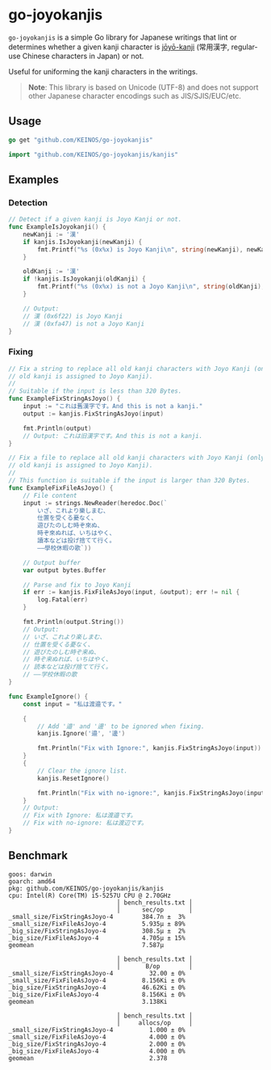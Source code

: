 # go-joyokanjis

`go-joyokanjis` is a simple Go library for Japanese writings that lint or determines whether a given kanji character is [jōyō-kanji](https://en.wikipedia.org/wiki/J%C5%8Dy%C5%8D_kanji) (常用漢字, regular-use Chinese characters in Japan) or not.

Useful for uniforming the kanji characters in the writings.

> __Note__: This library is based on Unicode (UTF-8) and does not support other Japanese character encodings such as JIS/SJIS/EUC/etc.

## Usage

```go
go get "github.com/KEINOS/go-joyokanjis"
```

```go
import "github.com/KEINOS/go-joyokanjis/kanjis"
```

## Examples

### Detection

```go
// Detect if a given kanji is Joyo Kanji or not.
func ExampleIsJoyokanji() {
    newKanji := '漢'
    if kanjis.IsJoyokanji(newKanji) {
        fmt.Printf("%s (0x%x) is Joyo Kanji\n", string(newKanji), newKanji)
    }

    oldKanji := '漢'
    if !kanjis.IsJoyokanji(oldKanji) {
        fmt.Printf("%s (0x%x) is not a Joyo Kanji\n", string(oldKanji), oldKanji)
    }

    // Output:
    // 漢 (0x6f22) is Joyo Kanji
    // 漢 (0xfa47) is not a Joyo Kanji
}
```

### Fixing

```go
// Fix a string to replace all old kanji characters with Joyo Kanji (only if the
// old kanji is assigned to Joyo Kanji).
//
// Suitable if the input is less than 320 Bytes.
func ExampleFixStringAsJoyo() {
    input := "これは舊漢字です。And this is not a kanji."
    output := kanjis.FixStringAsJoyo(input)

    fmt.Println(output)
    // Output: これは旧漢字です。And this is not a kanji.
}
```

```go
// Fix a file to replace all old kanji characters with Joyo Kanji (only if the
// old kanji is assigned to Joyo Kanji).
//
// This function is suitable if the input is larger than 320 Bytes.
func ExampleFixFileAsJoyo() {
    // File content
    input := strings.NewReader(heredoc.Doc(`
        いざ、これより樂しまむ、
        仕置を受くる憂なく、
        遊びたのしむ時ぞ來ぬ、
        時ぞ來ぬれば、いちはやく、
        讀本などは投げ捨てて行く。
        ――學校休暇の歌`))

    // Output buffer
    var output bytes.Buffer

    // Parse and fix to Joyo Kanji
    if err := kanjis.FixFileAsJoyo(input, &output); err != nil {
        log.Fatal(err)
    }

    fmt.Println(output.String())
    // Output:
    // いざ、これより楽しまむ、
    // 仕置を受くる憂なく、
    // 遊びたのしむ時ぞ来ぬ、
    // 時ぞ来ぬれば、いちはやく、
    // 読本などは投げ捨てて行く。
    // ――学校休暇の歌
}
```

```go
func ExampleIgnore() {
    const input = "私は渡邉です。"

    {
        // Add '邉' and '邊' to be ignored when fixing.
        kanjis.Ignore('邉', '邊')

        fmt.Println("Fix with Ignore:", kanjis.FixStringAsJoyo(input))
    }
    {
        // Clear the ignore list.
        kanjis.ResetIgnore()

        fmt.Println("Fix with no-ignore:", kanjis.FixStringAsJoyo(input))
    }
    // Output:
    // Fix with Ignore: 私は渡邉です。
    // Fix with no-ignore: 私は渡辺です。
}
```

## Benchmark

```text
goos: darwin
goarch: amd64
pkg: github.com/KEINOS/go-joyokanjis/kanjis
cpu: Intel(R) Core(TM) i5-5257U CPU @ 2.70GHz
                              │ bench_results.txt │
                              │      sec/op       │
_small_size/FixStringAsJoyo-4        384.7n ±  3%
_small_size/FixFileAsJoyo-4          5.935µ ± 89%
_big_size/FixStringAsJoyo-4          308.5µ ±  2%
_big_size/FixFileAsJoyo-4            4.705µ ± 15%
geomean                              7.587µ

                              │ bench_results.txt │
                              │       B/op        │
_small_size/FixStringAsJoyo-4          32.00 ± 0%
_small_size/FixFileAsJoyo-4          8.156Ki ± 0%
_big_size/FixStringAsJoyo-4          46.62Ki ± 0%
_big_size/FixFileAsJoyo-4            8.156Ki ± 0%
geomean                              3.138Ki

                              │ bench_results.txt │
                              │     allocs/op     │
_small_size/FixStringAsJoyo-4          1.000 ± 0%
_small_size/FixFileAsJoyo-4            4.000 ± 0%
_big_size/FixStringAsJoyo-4            2.000 ± 0%
_big_size/FixFileAsJoyo-4              4.000 ± 0%
geomean                                2.378
```
